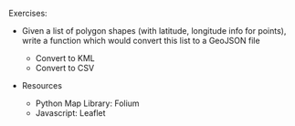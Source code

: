 Exercises:
- Given a list of polygon shapes (with latitude, longitude info for points), write a function which would convert this list to a GeoJSON file
   +  Convert to KML
   +  Convert to CSV

- Resources
    + Python Map Library: Folium
    + Javascript: Leaflet